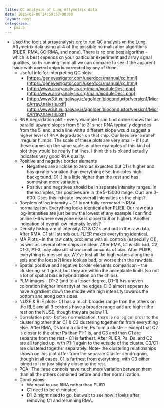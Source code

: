```yaml
---
title: QC analysis of Lung Affymetrix data
date: 2015-02-06T14:59:57+00:00
layout: post
categories:
  - pm2.5
---
```

  * Used the tools at arrayanalysis.org to run QC analysis on the Lung Affymetrix data using all 4 of the possible normalization algorithms (PLIER, RMA, GC-RMA, and none). There is no one best algorithm - which is best depends on your particular experiment and array signal qualities, so by running them all we can compare to see if the apparent issue with control chips is corrected by any of them.
    * Useful info for interpreting QC plots:
      * [https://genevestigator.com/userdocs/manual/qc.html](https://genevestigator.com/userdocs/manual/qc.html)
      * [http://www.arrayanalysis.org/main/moduleDesc.php](http://www.arrayanalysis.org/main/moduleDesc.php)
      * [http://www3.it.nuigalway.ie/agolden/bioconductor/version1/MicroArrayAnalysis.pdf](http://www3.it.nuigalway.ie/agolden/bioconductor/version1/MicroArrayAnalysis.pdf)
    * RNA degradation plot - every example I can find online shows this as parallel upward slopes from 5' to 3' since RNA typically degrades from the 5' end, and a line with a different slope would suggest a higher level of RNA degradation on that chip. Our lines are 'parallel' irregular humps. The scale of these plots are very small - if I put these curves on the same scale as other examples of this kind of plot they would be nearly flat lines. I think this is ok and actually indicates very good RNA quality.
    * Positive and negative border elements
      * Negatives are all close to zero as expected but C1 is higher and has greater variation than everything else. Indicates high background. D1-2 is a little higher than the rest and has somewhat more variation.
      * Positive and negatives should be in separate intensity ranges. In the examples, the positives are in the 5-15000 range. Ours are 3-600. Does this indicate low overall intensities on the chips?
    * Boxplots of log intensity - C1 is not fully corrected in RMA normalization. Everything looks identical after PLIER. Our raw data log-intensities are just below the lowest of any example I can find online (~6 where everyone else is closer to 8 or higher). Another indication of overall low intensity levels?
    * Density histogram of intensity. C1 & C2 stand out in the raw data. After RMA, C1 still stands out. PLIER makes everything identical.
    * MA Plots - In the raw data, problems with all controls (especially C1), as well as several other chips are clear. After RMA, C1 is still bad. C2, D1-2, P1-3, may also still show small amounts of bias. After PLIER, everything is messed up. We've lost all the high values along the x axis and the loess(?) lines look as bad, or worse than the raw data.
    * Spatial positive and negative border elements comparison - the clustering isn't great, but they are within the acceptable limits (so not a lot of spatial bias in hybridization on the chips).
    * PLM images - D1-2 (and to a lesser degree, D1-1) has uneven coloration (higher intensity) at the edges. C-3 almost appears to have a gradient down the middle with high intensity towards the bottom and along both sides.
    * NUSE & RLE plots- C1 has a much broader range than the others on the RLE and all 3 controls have a broader range and are higher the rest on the NUSE, though they are below 1.1.
    * Correlation plot- before normalization, there is no logical order to the clustering other than C1 & C3 clustering together far from everything else. After RMA, Ds form a cluster, Ps form a cluster - except that C2 is closer to the other Ps than P1-1 is, and C3 and then C1 are separate from the rest - C1 is farthest. After PLIER, Ps, Ds, and C2 are all tangled up, with P1-1 again to the outside of the cluster. C3/C1 are clustered together separately. Note- the clustering relationships shown on this plot differ from the separate Cluster dendrogram, though in all cases, C1 is farthest from everything, with C3 either joined to it or just slightly closer to the rest.
    * PCA- The three controls have much more variation between them than all the others combined before and after normalization.
    * Conclusions:
      * We need to use RMA rather than PLIER
      * C1 need to be eliminated.
      * D1-2 might need to go, but wait to see how it looks after removing C1 and rerunning RMA.
